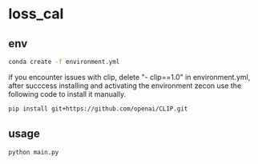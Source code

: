 # loss_cal

## env

```bash
conda create -f environment.yml
```

if you encounter issues with clip, delete "- clip==1.0" in environment.yml, after succcess installing and activating the environment zecon use the following code to install it manually.

```bash
pip install git+https://github.com/openai/CLIP.git
```

## usage

```bash
python main.py
```
